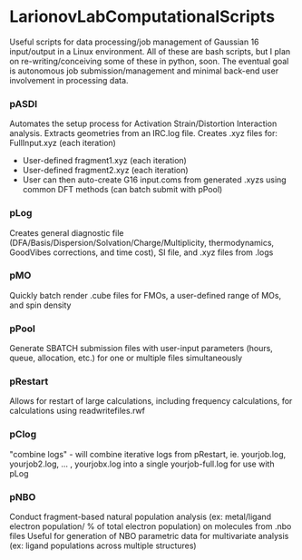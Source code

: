# LarionovLabComputationalScripts
Useful scripts for data processing/job management of Gaussian 16 input/output in a Linux environment. All of these are bash scripts, but I plan on re-writing/conceiving some of these in python, soon. The eventual goal is autonomous job submission/management and minimal back-end user involvement in processing data.   

### pASDI ###
Automates the setup process for Activation Strain/Distortion Interaction analysis. Extracts geometries from an IRC.log file. Creates .xyz files for:
FullInput.xyz (each iteration)
* User-defined fragment1.xyz (each iteration)
* User-defined fragment2.xyz (each iteration)
* User can then auto-create G16 input.coms from generated .xyzs using common DFT methods (can batch submit with pPool)

### pLog ###
Creates general diagnostic file (DFA/Basis/Dispersion/Solvation/Charge/Multiplicity, thermodynamics, GoodVibes corrections, and time cost), SI file, and .xyz files from .logs

### pMO ###
Quickly batch render .cube files for FMOs, a user-defined range of MOs, and spin density

### pPool ###
Generate SBATCH submission files with user-input parameters (hours, queue, allocation, etc.) for one or multiple files simultaneously 

### pRestart ###
Allows for restart of large calculations, including frequency calculations, for calculations using readwritefiles.rwf

### pClog ###
"combine logs" - will combine iterative logs from pRestart, ie. yourjob.log, yourjob2.log, ... , yourjobx.log into a single yourjob-full.log for use with pLog

### pNBO ###
Conduct fragment-based natural population analysis (ex: metal/ligand electron population/ % of total electron population) on molecules from .nbo files 
Useful for generation of NBO parametric data for multivariate analysis (ex: ligand populations across multiple structures)
